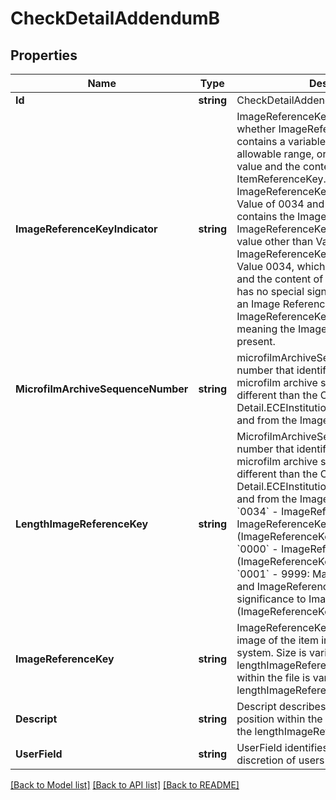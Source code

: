 # CheckDetailAddendumB

## Properties

Name | Type | Description | Notes
------------ | ------------- | ------------- | -------------
**Id** | **string** | CheckDetailAddendumB ID | [optional] 
**ImageReferenceKeyIndicator** | **string** | ImageReferenceKeyIndicator identifies whether ImageReferenceKeyLength contains a variable value within the allowable range, or contains a defined value and the content is ItemReferenceKey.  * &#x60;0&#x60; - ImageReferenceKeyIndicator has Defined Value of 0034 and ImageReferenceKey contains the Image Reference Key. * &#x60;1&#x60;- ImageReferenceKeyIndicator contains a value other than Value 0034; or ImageReferenceKeyIndicator contains Value 0034, which is not a Defined Value, and the content of ImageReferenceKey has no special significance with regards to an Image Reference Key; or ImageReferenceKeyIndicator is 0000, meaning the ImageReferenceKey is not present.  | [optional] 
**MicrofilmArchiveSequenceNumber** | **string** | microfilmArchiveSequenceNumber is a number that identifies the item in the microfilm archive system; it may be different than the Check Detail.ECEInstitutionItemSequenceNumber and from the ImageReferenceKey. | 
**LengthImageReferenceKey** | **string** | MicrofilmArchiveSequenceNumber A number that identifies the item in the microfilm archive system; it may be different than the Check Detail.ECEInstitutionItemSequenceNumber and from the ImageReferenceKey.  * &#x60;0034&#x60; - ImageReferenceKey contains the ImageReferenceKey (ImageReferenceKeyIndicator is 0). * &#x60;0000&#x60; - ImageReferenceKey not present (ImageReferenceKeyIndicator is 1). * &#x60;0001&#x60; - 9999: May include Value 0034, and ImageReferenceKey has no special significance to Image Reference Key (ImageReferenceKey is 1).  | [optional] 
**ImageReferenceKey** | **string** | ImageReferenceKey is used to find the image of the item in the image data system.  Size is variable based on lengthImageReferenceKey. The position within the file is variable based on the lengthImageReferenceKey.  | [optional] 
**Descript** | **string** | Descript describes the transaction.  The position within the file is variable based on the lengthImageReferenceKey. | [optional] 
**UserField** | **string** | UserField identifies a field used at the discretion of users of the standard. | [optional] 

[[Back to Model list]](../README.md#documentation-for-models) [[Back to API list]](../README.md#documentation-for-api-endpoints) [[Back to README]](../README.md)


